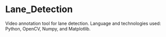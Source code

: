 # Lane_Detection

Video annotation tool for lane detection. Language and technologies used: Python, OpenCV, Numpy, and Matplotlib.
